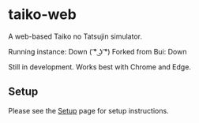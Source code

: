 # taiko-web
A web-based Taiko no Tatsujin simulator.

Running instance: Down ( ͡° ͜ʖ ͡°)
Forked from Bui: Down

Still in development. Works best with Chrome and Edge.

## Setup
Please see the [Setup](https://github.com/269Seahorse/Better-taiko-web/blob/master/Setup.md) page for setup instructions.
